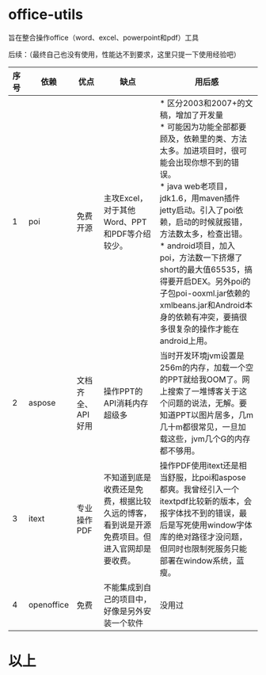 # office-utils
旨在整合操作office（word、excel、powerpoint和pdf）工具

后续：（最终自己也没有使用，性能达不到要求，这里只提一下使用经验吧）

序号|依赖|优点|缺点|用后感
---|---|---|---|---
1|poi|免费开源|主攻Excel，对于其他Word、PPT和PDF等介绍较少。|* 区分2003和2007+的文稿，增加了开发量</br>* 可能因为功能全部都要顾及，依赖里的类、方法太多。加进项目时，很可能会出现你想不到的错误。</br>* java web老项目，jdk1.6，用maven插件jetty启动。引入了poi依赖，启动的时候就报错，方法数太多，检查出错。</br>* android项目，加入poi，方法数一下挤爆了short的最大值65535，搞得要开启DEX。另外poi的子包poi-ooxml.jar依赖的xmlbeans.jar和Android本身的依赖有冲突，要搞很多很复杂的操作才能在android上用。
2|aspose|文档齐全、API好用|操作PPT的API消耗内存超级多|当时开发环境jvm设置是256m的内存，加载一个空的PPT就给我OOM了。网上搜索了一堆博客关于这个问题的说法，无解。要知道PPT以图片居多，几m几十m都很常见，一旦加载这些，jvm几个G的内存都不够用。
3|itext|专业操作PDF|不知道到底是收费还是免费，根据比较久远的博客，看到说是开源免费项目。但进入官网却是要收费。|操作PDF使用itext还是相当舒服，比poi和aspose都爽。我曾经引入一个itextpdf比较新的版本，会报字体找不到的错误，最后是写死使用window字体库的绝对路径才没问题，但同时也限制死服务只能部署在window系统，蓝瘦。
4|openoffice|免费|不能集成到自己的项目中，好像是另外安装一个软件|没用过

# 以上
